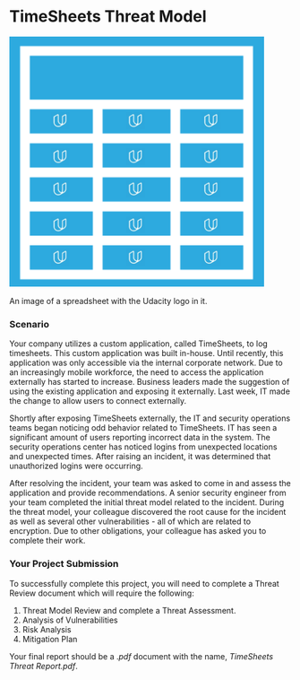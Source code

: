 # TimeSheets Threat Model

![img.png](img.png)

An image of a spreadsheet with the Udacity logo in it.

### Scenario

Your company utilizes a custom application, called TimeSheets, to log timesheets. This custom application was built in-house. Until recently, this application was only accessible via the internal corporate network. Due to an increasingly mobile workforce, the need to access the application externally has started to increase. Business leaders made the suggestion of using the existing application and exposing it externally. Last week, IT made the change to allow users to connect externally.

Shortly after exposing TimeSheets externally, the IT and security operations teams began noticing odd behavior related to TimeSheets. IT has seen a significant amount of users reporting incorrect data in the system. The security operations center has noticed logins from unexpected locations and unexpected times. After raising an incident, it was determined that unauthorized logins were occurring.

After resolving the incident, your team was asked to come in and assess the application and provide recommendations. A senior security engineer from your team completed the initial threat model related to the incident. During the threat model, your colleague discovered the root cause for the incident as well as several other vulnerabilities - all of which are related to encryption. Due to other obligations, your colleague has asked you to complete their work.

### Your Project Submission

To successfully complete this project, you will need to complete a Threat Review document which will require the following:

1. Threat Model Review and complete a Threat Assessment.
2. Analysis of Vulnerabilities
3. Risk Analysis
4. Mitigation Plan

Your final report should be a ._pdf_ document with the name, _TimeSheets Threat Report.pdf_.
